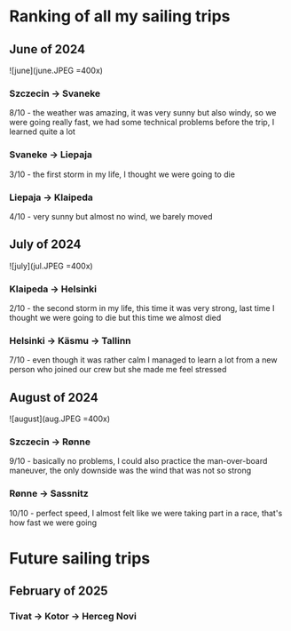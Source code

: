 # Ranking of all my sailing trips

## June of 2024
![june](june.JPEG =400x)
### Szczecin -> Svaneke
8/10 - the weather was amazing, it was very sunny but also windy, so we were going really fast, we had some technical problems before the trip, I learned quite a lot 
### Svaneke -> Liepaja
3/10 - the first storm in my life, I thought we were going to die
### Liepaja -> Klaipeda
4/10 - very sunny but almost no wind, we barely moved
## July of 2024
![july](jul.JPEG =400x)
### Klaipeda -> Helsinki
2/10 - the second storm in my life, this time it was very strong, last time I thought we were going to die but this time we almost died
### Helsinki -> Käsmu -> Tallinn
7/10 - even though it was rather calm I managed to learn a lot from a new person who joined our crew but she made me feel stressed 

## August of 2024
![august](aug.JPEG =400x)
### Szczecin -> Rønne
9/10 - basically no problems, I could also practice the man-over-board maneuver, the only downside was the wind that was not so strong 
### Rønne -> Sassnitz 
10/10 - perfect speed, I almost felt like we were taking part in a race, that's how fast we were going 

# Future sailing trips

## February of 2025
### Tivat -> Kotor -> Herceg Novi 
